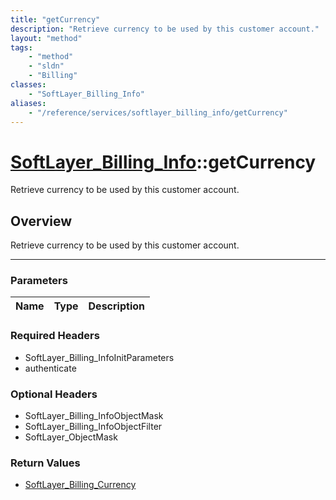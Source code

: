 ```yaml
---
title: "getCurrency"
description: "Retrieve currency to be used by this customer account."
layout: "method"
tags:
    - "method"
    - "sldn"
    - "Billing"
classes:
    - "SoftLayer_Billing_Info"
aliases:
    - "/reference/services/softlayer_billing_info/getCurrency"
---
```

# [SoftLayer_Billing_Info](/reference/services/SoftLayer_Billing_Info)::getCurrency

Retrieve currency to be used by this customer account.


## Overview 
Retrieve currency to be used by this customer account.

-----

### Parameters 
|Name | Type | Description |
| --- | --- | --- |


### Required Headers
* SoftLayer_Billing_InfoInitParameters
* authenticate


### Optional Headers
* SoftLayer_Billing_InfoObjectMask
* SoftLayer_Billing_InfoObjectFilter
* SoftLayer_ObjectMask

### Return Values
* <a href='/reference/datatypes/SoftLayer_Billing_Currency'>SoftLayer_Billing_Currency </a>




